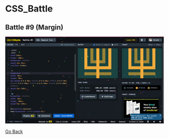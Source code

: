 # CSS_Battle

## Battle #9    (Margin)

![Alt text](Battle%209%20%20%5B45%5D%20Magical%20Tree/images/Magical%20Tree.png)

[Go Back](../README.md)